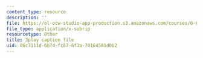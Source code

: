 ```yaml
---
content_type: resource
description: ''
file: https://ol-ocw-studio-app-production.s3.amazonaws.com/courses/6-0001-introduction-to-computer-science-and-programming-in-python-fall-2016/86c7111d6b74fc876f3a70164581d0b2_mrvBnZIEsZY.srt
file_type: application/x-subrip
resourcetype: Other
title: 3play caption file
uid: 86c7111d-6b74-fc87-6f3a-70164581d0b2
---
```


